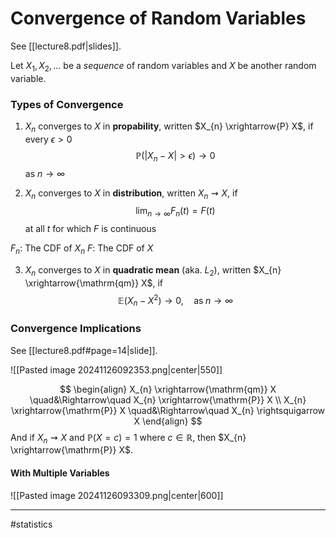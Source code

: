 # Convergence of Random Variables
See [[lecture8.pdf|slides]].

Let $X_{1}, X_{2}, \dots$ be a *sequence* of random variables and $X$ be another random variable.

### Types of Convergence

1. $X_n$ converges to $X$ in **propability**, written $X_{n} \xrightarrow{P} X$, if every $\epsilon > 0$
$$
\mathbb{P}(|X_{n} - X| > \epsilon) \to 0
$$
as $n \to \infty$

2. $X_{n}$ converges to $X$ in **distribution**, written $X_{n} \rightsquigarrow X$, if
$$
\lim_{n\to\infty} F_{n}(t) = F(t)
$$
at all $t$ for which $F$ is continuous

$F_{n}$: The CDF of $X_n$
$F$: The CDF of $X$

3. $X_{n}$ converges to $X$ in **quadratic mean** (aka. $L_{2}$), written $X_{n} \xrightarrow{\mathrm{qm}} X$, if 
$$
\mathbb{E}(X_{n} - X^{2}) \to 0, \quad \text{as}\; n \to \infty
$$

### Convergence Implications
See [[lecture8.pdf#page=14|slide]].

![[Pasted image 20241126092353.png|center|550]]

$$
\begin{align}
X_{n} \xrightarrow{\mathrm{qm}} X \quad&\Rightarrow\quad X_{n} \xrightarrow{\mathrm{P}} X \\
X_{n} \xrightarrow{\mathrm{P}} X \quad&\Rightarrow\quad  X_{n} \rightsquigarrow X
\end{align}
$$
And if $X_{n} \rightsquigarrow X$ and $\mathbb{P}(X=c)=1$ where $c \in \mathbb{R}$, then $X_{n} \xrightarrow{\mathrm{P}} X$.

#### With Multiple Variables
![[Pasted image 20241126093309.png|center|600]]

---
#statistics